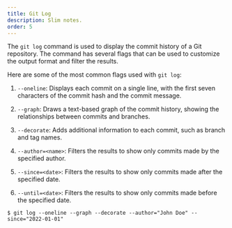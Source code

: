 ```yaml
---
title: Git Log
description: Slim notes.
order: 5
---
```


The `git log` command is used to display the commit history of a Git repository. The command has several flags that can be used to customize the output format and filter the results.

Here are some of the most common flags used with `git log`:

1. `--oneline`: Displays each commit on a single line, with the first seven characters of the commit hash and the commit message.

2. `--graph`: Draws a text-based graph of the commit history, showing the relationships between commits and branches.

3. `--decorate`: Adds additional information to each commit, such as branch and tag names.

4. `--author=<name>`: Filters the results to show only commits made by the specified author.

5. `--since=<date>`: Filters the results to show only commits made after the specified date.

6. `--until=<date>`: Filters the results to show only commits made before the specified date.

```
$ git log --oneline --graph --decorate --author="John Doe" --since="2022-01-01"
```
